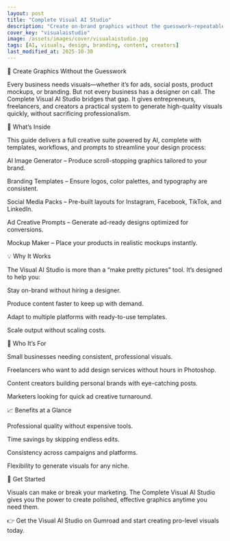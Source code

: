 ```yaml
---
layout: post
title: "Complete Visual AI Studio"
description: "Create on-brand graphics without the guesswork—repeatable prompts, remixing, and export-ready assets."
cover_key: "visualaistudio"
image: /assets/images/cover/visualaistudio.jpg
tags: [AI, visuals, design, branding, content, creators]
last_modified_at: 2025-10-30
---
```


🎨 Create Graphics Without the Guesswork

Every business needs visuals—whether it’s for ads, social posts, product mockups, or branding. But not every business has a designer on call. The Complete Visual AI Studio bridges that gap. It gives entrepreneurs, freelancers, and creators a practical system to generate high-quality visuals quickly, without sacrificing professionalism.

🎯 What’s Inside

This guide delivers a full creative suite powered by AI, complete with templates, workflows, and prompts to streamline your design process:

AI Image Generator – Produce scroll-stopping graphics tailored to your brand.

Branding Templates – Ensure logos, color palettes, and typography are consistent.

Social Media Packs – Pre-built layouts for Instagram, Facebook, TikTok, and LinkedIn.

Ad Creative Prompts – Generate ad-ready designs optimized for conversions.

Mockup Maker – Place your products in realistic mockups instantly.

💡 Why It Works

The Visual AI Studio is more than a “make pretty pictures” tool. It’s designed to help you:

Stay on-brand without hiring a designer.

Produce content faster to keep up with demand.

Adapt to multiple platforms with ready-to-use templates.

Scale output without scaling costs.

🚀 Who It’s For

Small businesses needing consistent, professional visuals.

Freelancers who want to add design services without hours in Photoshop.

Content creators building personal brands with eye-catching posts.

Marketers looking for quick ad creative turnaround.

📈 Benefits at a Glance

Professional quality without expensive tools.

Time savings by skipping endless edits.

Consistency across campaigns and platforms.

Flexibility to generate visuals for any niche.

🔗 Get Started

Visuals can make or break your marketing. The Complete Visual AI Studio gives you the power to create polished, effective graphics anytime you need them.

👉 Get the Visual AI Studio on Gumroad
 and start creating pro-level visuals today.
